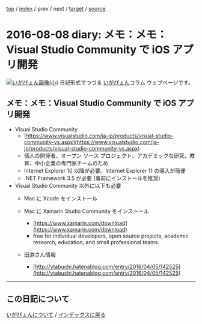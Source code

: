 [top](https://igapyon.github.io/diary/) 
 / [index](https://igapyon.github.io/diary/2016/index.html) 
 / prev 
 / next 
 / [target](https://igapyon.github.io/diary/2016/ig160808.html) 
 / [source](https://github.com/igapyon/diary/blob/gh-pages/2016/ig160808.html.src.md) 

2016-08-08 diary: メモ：メモ：Visual Studio Community で iOS アプリ開発
=====================================================================================================
[![いがぴょん画像(小)](https://igapyon.github.io/diary/images/iga200306s.jpg "いがぴょん")](https://igapyon.github.io/diary/memo/memoigapyon.html) 日記形式でつづる [いがぴょん](https://igapyon.github.io/diary/memo/memoigapyon.html)コラム ウェブページです。

## メモ：メモ：Visual Studio Community で iOS アプリ開発


* Visual Studio Community
  * [https://www.visualstudio.com/ja-jp/products/visual-studio-community-vs.aspx](https://www.visualstudio.com/ja-jp/products/visual-studio-community-vs.aspx)
  * 個人の開発者、オープン ソース プロジェクト、アカデミックな研究、教育、中小企業の専門家チームのため
  * Internet Explorer 10 以降が必要。Internet Explorer 11 の導入が簡便
  * .NET Framework 3.5 が必要 (事前にインストールを推奨)
* Visual Studio Community 以外に以下も必要
  * Mac に Xcode をインストール
  * Mac に Xamarin Studio Community をインストール
    * [https://www.xamarin.com/download](https://www.xamarin.com/download)
    * free for individual developers, open source projects, academic research, education, and small professional teams.



  * 田渕さん情報
    * [http://ytabuchi.hatenablog.com/entry/2016/04/05/142525](http://ytabuchi.hatenablog.com/entry/2016/04/05/142525)





----------------------------------------------------------------------------------------------------

## この日記について
[いがぴょんについて](https://igapyon.github.io/diary/memo/memoigapyon.html) / [インデックスに戻る](https://igapyon.github.io/diary/idxall.html)
